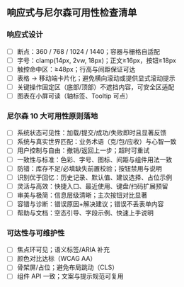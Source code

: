 ## 响应式与尼尔森可用性检查清单

### 响应式设计
- [ ] 断点：360 / 768 / 1024 / 1440；容器与栅格自适配
- [ ] 字号：clamp(14px, 2vw, 18px)；正文≥16px，按钮≥18px
- [ ] 触控命中区：≥48px；行高与间距保证可达
- [ ] 表格 → 移动端卡片化；避免横向滚动或提供显式滚动提示
- [ ] 关键操作固定区（底部/顶部）不遮挡内容，可安全区适配
- [ ] 图表在小屏可读（轴标签、Tooltip 可点）

### 尼尔森 10 大可用性原则落地
- [ ] 系统状态可见性：加载/提交/成功/失败即时且显著反馈
- [ ] 系统与真实世界匹配：业务术语（克/包/应收）与心智一致
- [ ] 用户控制与自由：撤销/返回上一步；超时可重试
- [ ] 一致性与标准：色彩、字号、图标、间距与组件用法一致
- [ ] 防错：库存不足/必填缺失前置校验；按钮禁用与说明
- [ ] 识别优于回忆：历史记录、默认值、建议选择、占位示例
- [ ] 灵活与高效：快捷入口、最近使用、键盘/扫码扩展预留
- [ ] 审美与极简：信息层级清晰；主次按钮对比显著
- [ ] 容错与诊断：错误原因+解决建议；错误不丢表单内容
- [ ] 帮助与文档：空态引导、字段示例、快速上手说明

### 可达性与可维护性
- [ ] 焦点环可见；语义标签/ARIA 补充
- [ ] 颜色对比达标（WCAG AA）
- [ ] 骨架屏/占位；避免布局跳动（CLS）
- [ ] 组件 API 一致；文案与提示规范可复用
